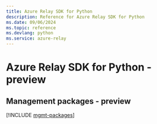 ```yaml
---
title: Azure Relay SDK for Python
description: Reference for Azure Relay SDK for Python
ms.date: 09/06/2024
ms.topic: reference
ms.devlang: python
ms.service: azure-relay
---
```

# Azure Relay SDK for Python - preview

## Management packages - preview
[!INCLUDE [mgmt-packages](relay-mgmt-index.md)]